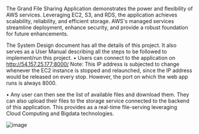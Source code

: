 The Grand File Sharing Application demonstrates the power and flexibility of AWS services. Leveraging EC2, S3, and RDS, the application achieves scalability, reliability, and efficient storage. AWS's managed services streamline deployment, enhance security, and provide a robust foundation for future enhancements.

The System Design document has all the details of this project. It also serves as a User Manual describing all the steps to be followed to implement/run this project.
•	Users can connect to the application on http://54.157.25.177:8000/ 
Note: This IP address is subjected to change whenever the EC2 instance is stopped and relaunched, since the IP address would be released on every stop. However, the port on which the web app runs is always 8000. 

•	Any user can then see the list of available files and download them. They can also upload their files to the storage service connected to the backend of this application. This provides as a real-time file-serving leveraging Cloud Computing and Bigdata technologies.
 
![image](https://github.com/VenkataViswanath/GrandFileShare/assets/42315213/3b441a7a-98e8-4569-bee2-d4a967a53989)

